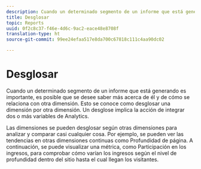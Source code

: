 ```yaml
---
description: Cuando un determinado segmento de un informe que está generando es importante, es posible que se desee saber más acerca de él y de cómo se relaciona con otra dimensión. Esto se conoce como desglosar una dimensión por otra dimensión. Un desglose implica la acción de integrar dos o más variables de Analytics.
title: Desglosar
topic: Reports
uuid: 0f2c8c37-f46e-4d6c-9ac2-eace48e8708f
translation-type: ht
source-git-commit: 99ee24efaa517e8da700c67818c111c4aa90dc02

---
```



# Desglosar

Cuando un determinado segmento de un informe que está generando es importante, es posible que se desee saber más acerca de él y de cómo se relaciona con otra dimensión. Esto se conoce como desglosar una dimensión por otra dimensión. Un desglose implica la acción de integrar dos o más variables de Analytics.

Las dimensiones se pueden desglosar según otras dimensiones para analizar y comparar casi cualquier cosa. Por ejemplo, se pueden ver las tendencias en otras dimensiones continuas como Profundidad de página. A continuación, se puede visualizar una métrica, como Participación en los ingresos, para comprobar cómo varían los ingresos según el nivel de profundidad dentro del sitio hasta el cual llegan los visitantes.

